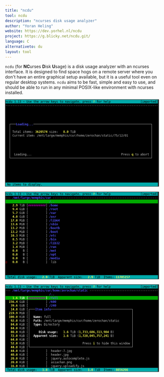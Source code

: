 ```yaml
---
title: "ncdu"
tool: ncdu
description: "ncurses disk usage analyzer"
author: "Yoran Heling"
website: https://dev.yorhel.nl/ncdu
project: https://g.blicky.net/ncdu.git/
language: C
alternativeto: du
layout: tool
---
```


`ncdu` (for **NC**urses **D**isk **U**sage) is a disk usage analyzer with an ncurses
interface. It is designed to find space hogs on a remote server where you
don't have an entire graphical setup available, but it is a useful tool
even on regular desktop systems.  `ncdu` aims to be fast, simple and easy
to use, and should be able to run in any minimal POSIX-like environment
with ncurses installed.

![Screenshot: Scanning](ncduscan-2.png)

![Screenshot: Done scanning](ncdudone-2.png)

![Screenshot: Directory information](ncduinfo-2.png)
